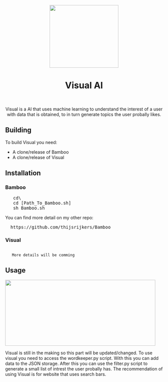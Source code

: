  <p align="center"><img src="https://media2.giphy.com/media/IJN8K3ogDXbh657ZBV/giphy.gif" width="220" height="200"> </p>
<h1 align="center"> Visual AI </h1>
<br>
<p align="center">Visual is a AI that uses machine learning to understand the interest of a user with data that is obtained, to in turn generate topics the user probally likes.</p>

## Building
To build Visual you need:
- A clone/release of Bamboo
- A clone/release of Visual

<h2> Installation</h2>
 <h3> Bamboo</h3>
 <pre>
   cd\
   cd [Path_To_Bamboo.sh]
   sh Bamboo.sh</pre>

   You can find more detail on my other repo:
  <pre>
  https://github.com/thijsrijkers/Bamboo</pre>
  <h3> Visual</h3>
  <code>
   More details will be comming</code>
<h2> Usage</h2>
<img src="https://media2.giphy.com/media/ZXRX16Iij5C02PkFWi/giphy.gif" width="480" height="210"> 
<p>Visual is still in the making so this part will be updated/changed. To use visual you need to access the wordkeeper.py script. With this you can add data to the JSON storage. After this you can use the filter.py script to generate a small list of intrest the user probally has. The recommendation of using Visual is for website that uses search bars.</p>


